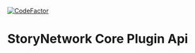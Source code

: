[![CodeFactor](https://www.codefactor.io/repository/github/story-network/story-plugin/badge/master)](https://www.codefactor.io/repository/github/story-network/story-plugin/overview/master)

# StoryNetwork Core Plugin Api
